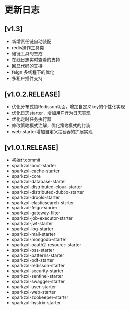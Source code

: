 # 更新日志

## [v1.3]

- 新增责任链自动装配
- redis操作工具类
- 短链工具的生成
- 在线日志实时查看的支持
- 回显代码的支持
- feign 多线程下的优化
- 多租户插件支持

## [v1.0.2.RELEASE]

- 优化分布式锁Redisson切面，增加自定义key的个性化实现
- 优化日志starter，增加用户行为日志实现
- 优化定时任务执行器
- 修改策略模式注解，优化策略模式的封装
- web-starter增加自定义拦截器的扩展实现

## [v1.0.1.RELEASE]

- 初始化commit
- sparkzxl-boot-starter
- sparkzxl-cache-starter
- sparkzxl-core
- sparkzxl-database-starter
- sparkzxl-distributed-cloud-starter
- sparkzxl-distributed-dubbo-starter
- sparkzxl-drools-starter
- sparkzxl-elasticsearch-starter
- sparkzxl-feign-starter
- sparkzxl-gateway-filter
- sparkzxl-job-executor-starter
- sparkzxl-jwt-starter
- sparkzxl-log-starter
- sparkzxl-mail-starter
- sparkzxl-mongodb-starter
- sparkzxl-oauth2-resource-starter
- sparkzxl-oss-starter
- sparkzxl-patterns-starter
- sparkzxl-pdf-starter
- sparkzxl-redisson-starter
- sparkzxl-security-starter
- sparkzxl-sentinel-starter
- sparkzxl-swagger-starter
- sparkzxl-user-starter
- sparkzxl-web-starter
- sparkzxl-zookeeper-starter
- sparkzxl-hystrix-starter
